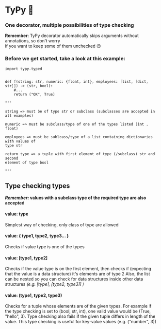 # TyPy :space_invader:
### One decorator, multiple possibilities of type checking  

**Remember**: TyPy decorator automatically skips arguments without annotations, so don't worry  
if you want to keep some of them unchecked :wink:

### Before we get started, take a look at this example:

    import typy.typed
    
    
    def f(string: str, numeric: {float, int}, employees: [list, [dict, str]]) -> (str, bool):
        #...
        return ("OK", True)
        
    """
    
    string => must be of type str or subclass (subclasses are accepted in all examples)
    
    numeric => must be subclass/type of one of the types listed (int , float)
    
    employees => must be sublcass/type of a list containing dictionaries with values of
    type str
    
    return type => a tuple with first element of type (/subclass) str and second
    element of type bool
    
    """
    
## Type checking types

**_Remember:_ values with a subclass type of the required type are also accepted**

#### value: type 
Simplest way of checking, only class of type are allowed

#### value: { type1, type2, type3... }
Checks if value type is one of the types
  
#### value: [type1, type2] 
Checks if the value type is on the first element, then checks if 
(expecting that the value is a data structure) it's elements are of type 2
Also, the list can be nested so you can check for data structures inside other data structures
*(e.g. [type1, [type2, type3]] )*

#### value: (type1, type2, type3) 
Checks for a tuple whose elements are of the given types. For example
if the type checking is set to (bool, str, int), one valid value would be (True, "hello", 3).
Type checking also fails if the given tuple differs in length of the value. This type checking
is useful for key-value values (e.g. ("number", 3))
  




    
        
    
    
        
    
